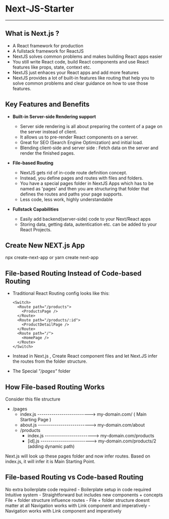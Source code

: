 # Next-JS-Starter

---

## What is Next.js ?

- A React framework for production
- A fullstack framework for ReactJS
- NextJS solves common problems and makes building React apps easier
- You still write React code, build React components and use React features like props, state, context etc.
- NextJS just enhaces your React apps and add more features
- NextJS provides a lot of built-in features like routing that help you to solve common problems and clear guidance on how to use those features.

## Key Features and Benefits

- **Built-in Server-side Rendering support**

  - Server side rendering is all about preparing the content of a page on the server instead of client.
  - It allows us to pre-render React components on a server.
  - Great for SEO (Search Engine Optimization) and initial load.
  - Blending client-side and server side : Fetch data on the server and render the finished pages.

- **File-based Routing**

  - NextJS gets rid of in-code route definition concept.
  - Instead, you define pages and routes with files and folders.
  - You have a special pages folder in NextJS Apps which has to be named as 'pages' and then you are structuring that folder that defines the routes and paths your page supports.
  - Less code, less work, highly understandable

- **Fullstack Capabilities**
  - Easily add backend(server-side) code to your Next/React apps
  - Storing data, getting data, autentication etc. can be added to your React Projects.

## Create New NEXT.js App

npx create-next-app
or
yarn create next-app

## File-based Routing Instead of Code-based Routing

- Traditional React Routing config looks like this:

  ```
  <Switch>
    <Route path="/products">
      <ProductsPage />
    </Route>
    <Route path="/products/:id">
      <ProductDetailPage />
    </Route>
    <Route path="/">
      <HomePage />
    </Route>
  </Switch>

  ```

- Instead in Next.js , Create React component files and let Next.JS infer the routes from the folder structure.

- The Special _"/pages"_ folder

## How File-based Routing Works

Consider this file structure

- /pages
  - index.js --------------------------> my-domain.com/ ( Main Starting Page )
  - about.js --------------------------> my-domain.com/about
  - /products
    - index.js ------------------------> my-domain.com/products
    - [id].js -------------------------> my-domain.com/products/2 (adding dynamic path)

Next.js will look up these pages folder and now infer routes.
Based on index.js, it will infer it is Main Starting Point.

## File-based Routing vs Code-based Routing

No extra boilerplate code required - Boilerplate setup in code required
Intuitive system - Straightforward but includes new components + concepts
File + folder structure influence routes - File + folder structure doesnt matter at all
Navigation works with Link component and imperatively - Navigation works with Link component and imperatively
